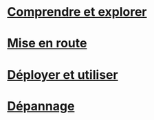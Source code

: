 # [Comprendre et explorer](/intune/understand-explore/introduction-to-microsoft-intune.md)
# [Mise en route](/intune/get-started/what-to-know-before-you-start-microsoft-intune)
# [Déployer et utiliser](/intune/deploy-use/overview-of-device-and-app-lifecycles-in-microsoft-intune)
# [Dépannage](/intune/troubleshoot/general-troubleshooting-tips-for-microsoft-intune)


<!--HONumber=Jul16_HO1-->


